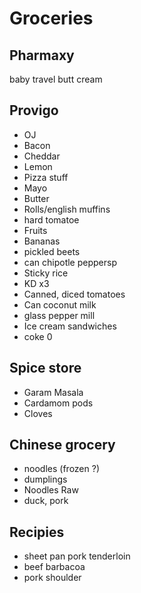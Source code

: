 # Groceries

## Pharmaxy

baby travel butt cream

## Provigo

- OJ
- Bacon
- Cheddar
- Lemon
- Pizza stuff
- Mayo
- Butter
- Rolls/english muffins
- hard tomatoe
- Fruits
- Bananas
- pickled beets
- can chipotle peppersp
- Sticky rice
- KD x3
- Canned, diced tomatoes
- Can coconut milk
- glass pepper mill
- Ice cream sandwiches
- coke 0

## Spice store

- Garam Masala
- Cardamom pods
- Cloves

## Chinese grocery

- noodles (frozen ?)
- dumplings
- Noodles Raw
- duck, pork

## Recipies

- sheet pan pork tenderloin
- beef barbacoa
- pork shoulder
